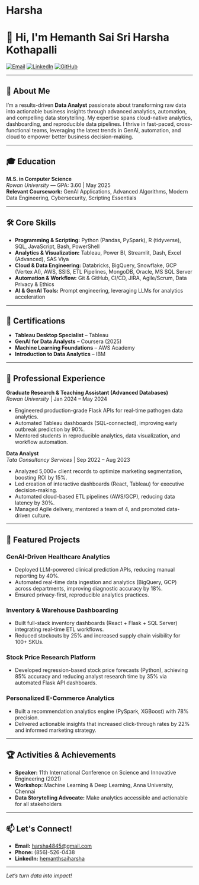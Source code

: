 # Harsha
# 👋 Hi, I'm Hemanth Sai Sri Harsha Kothapalli

[![Email](https://img.shields.io/badge/Email-harsha4845@gmail.com-blue?style=flat&logo=gmail)](mailto:harsha4845@gmail.com)
[![LinkedIn](https://img.shields.io/badge/LinkedIn-Connect-blue?style=flat&logo=linkedin)](https://www.linkedin.com/in/hemanthsaiharsha)
[![GitHub](https://img.shields.io/badge/GitHub-HarshaKohli-black?style=flat&logo=github)](https://github.com/HarshaKohli)

---

## 🚀 About Me

I’m a results-driven **Data Analyst** passionate about transforming raw data into actionable business insights through advanced analytics, automation, and compelling data storytelling. My expertise spans cloud-native analytics, dashboarding, and reproducible data pipelines. I thrive in fast-paced, cross-functional teams, leveraging the latest trends in GenAI, automation, and cloud to empower better business decision-making.

---

## 🎓 Education

**M.S. in Computer Science**  
*Rowan University* — GPA: 3.60 | May 2025  
**Relevant Coursework:** GenAI Applications, Advanced Algorithms, Modern Data Engineering, Cybersecurity, Scripting Essentials

---

## 🛠️ Core Skills

- **Programming & Scripting:** Python (Pandas, PySpark), R (tidyverse), SQL, JavaScript, Bash, PowerShell
- **Analytics & Visualization:** Tableau, Power BI, Streamlit, Dash, Excel (Advanced), SAS Viya
- **Cloud & Data Engineering:** Databricks, BigQuery, Snowflake, GCP (Vertex AI), AWS, SSIS, ETL Pipelines, MongoDB, Oracle, MS SQL Server
- **Automation & Workflow:** Git & GitHub, CI/CD, JIRA, Agile/Scrum, Data Privacy & Ethics
- **AI & GenAI Tools:** Prompt engineering, leveraging LLMs for analytics acceleration

---

## 📜 Certifications

- **Tableau Desktop Specialist** – Tableau
- **GenAI for Data Analysts** – Coursera (2025)
- **Machine Learning Foundations** – AWS Academy
- **Introduction to Data Analytics** – IBM

---

## 💼 Professional Experience

**Graduate Research & Teaching Assistant (Advanced Databases)**  
*Rowan University* | Jan 2024 – May 2024  
- Engineered production-grade Flask APIs for real-time pathogen data analytics.
- Automated Tableau dashboards (SQL-connected), improving early outbreak prediction by 90%.
- Mentored students in reproducible analytics, data visualization, and workflow automation.

**Data Analyst**  
*Tata Consultancy Services* | Sep 2022 – Aug 2023  
- Analyzed 5,000+ client records to optimize marketing segmentation, boosting ROI by 15%.
- Led creation of interactive dashboards (React, Tableau) for executive decision-making.
- Automated cloud-based ETL pipelines (AWS/GCP), reducing data latency by 30%.
- Managed Agile delivery, mentored a team of 4, and promoted data-driven culture.

---

## 🌟 Featured Projects

### **GenAI-Driven Healthcare Analytics**
- Deployed LLM-powered clinical prediction APIs, reducing manual reporting by 40%.
- Automated real-time data ingestion and analytics (BigQuery, GCP) across departments, improving diagnostic accuracy by 18%.
- Ensured privacy-first, reproducible analytics practices.

### **Inventory & Warehouse Dashboarding**
- Built full-stack inventory dashboards (React + Flask + SQL Server) integrating real-time ETL workflows.
- Reduced stockouts by 25% and increased supply chain visibility for 100+ SKUs.

### **Stock Price Research Platform**
- Developed regression-based stock price forecasts (Python), achieving 85% accuracy and reducing analyst research time by 35% via automated Flask API dashboards.

### **Personalized E-Commerce Analytics**
- Built a recommendation analytics engine (PySpark, XGBoost) with 78% precision.
- Delivered actionable insights that increased click-through rates by 22% and informed marketing strategy.

---

## 🏆 Activities & Achievements

- **Speaker:** 11th International Conference on Science and Innovative Engineering (2021)
- **Workshop:** Machine Learning & Deep Learning, Anna University, Chennai
- **Data Storytelling Advocate:** Make analytics accessible and actionable for all stakeholders

---

## 📫 Let's Connect!

- **Email:** harsha4845@gmail.com
- **Phone:** (856)-526-0438
- **LinkedIn:** [hemanthsaiharsha](https://www.linkedin.com/in/hemanthsaiharsha)

---

*Let’s turn data into impact!*
